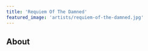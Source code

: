 ```yaml
---
title: 'Requiem Of The Damned'
featured_image: 'artists/requiem-of-the-damned.jpg'
---
```


## About


